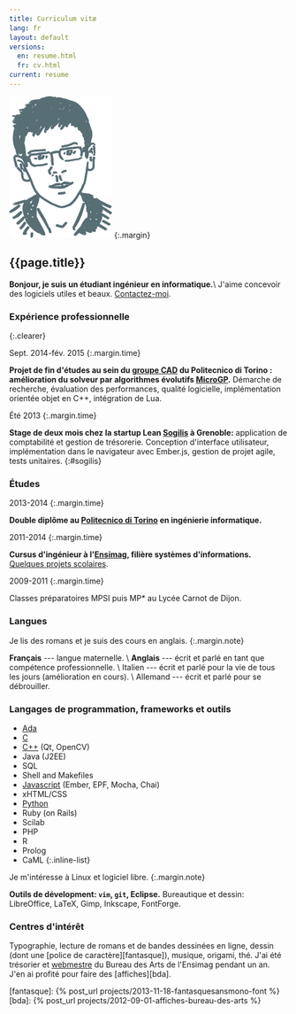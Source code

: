 ```yaml
---
title: Curriculum vitæ
lang: fr
layout: default
versions:
  en: resume.html
  fr: cv.html
current: resume
---
```


![Photo](/public/tete.svg)
{:.margin}

{{page.title}}
------

**Bonjour, je suis un étudiant ingénieur en informatique.**\\
J'aime concevoir des logiciels utiles et beaux.
<a href="mailto:&#106;&#097;&#110;&#121;&#046;&#098;&#101;&#108;&#108;&#117;&#122;&#064;&#104;&#111;&#116;&#109;&#097;&#105;&#108;&#046;&#102;&#114;">Contactez-moi</a>.

### Expérience professionnelle
{:.clearer}

Sept. 2014-fév. 2015
{:.margin.time}

**Projet de fin d'études au sein du [groupe CAD](http://www.cad.polito.it/) du Politecnico di
Torino : amélioration du solveur par algorithmes évolutifs
[MicroGP](http://ugp3.sourceforge.net/).** Démarche de recherche, évaluation
des performances, qualité logicielle, implémentation orientée objet en C++,
intégration de Lua.

Été 2013
{:.margin.time}

**Stage de deux mois chez la startup Lean [Sogilis](http://sogilis.com/) à
Grenoble:** application de comptabilité et gestion de trésorerie. Conception
d'interface utilisateur, implémentation dans le navigateur avec Ember.js,
gestion de projet agile, tests unitaires.
{:#sogilis}

### Études

2013-2014
{:.margin.time}

**Double diplôme au [Politecnico di Torino](http://www.polito.it) en
ingénierie informatique.**

2011-2014
{:.margin.time}

**Cursus d'ingénieur à l'[Ensimag](http://ensimag.grenoble-inp.fr), filière
systèmes d'informations.** [Quelques projets scolaires](projets.html#school).

2009-2011
{:.margin.time}

Classes préparatoires MPSI puis MP\* au Lycée Carnot de Dijon.

### Langues

Je lis des romans et je suis des cours en anglais.
{:.margin.note}

**Français** --- langue maternelle. \\
**Anglais** --- écrit et parlé en tant que compétence professionnelle. \\
Italien --- écrit et parlé pour la vie de tous les jours (amélioration en cours). \\
Allemand --- écrit et parlé pour se débrouiller.



### Langages de programmation, frameworks et outils

* <a href="{% post_url projects/2013-01-15-compiler-for-java-subset %}" title="Example project: a compiler">Ada</a>
* <a href="{% post_url projects/2012-12-10-various-c-projects %}" title="Example project: a shell">C</a>
* <a href="{% post_url projects/2013-06-12-AgileTouch-distributed-scrum %}" title="Example project: augmented agile backlog">C++</a> (Qt, OpenCV)
* Java (J2EE)
* SQL
* Shell and Makefiles
* <a href="#sogilis" title="Example project: accounting application">Javascript</a> (Ember, EPF, Mocha, Chai)
* xHTML/CSS
* <a href="{% post_url projects/2013-06-14-robair %}" title="Example project: a robot">Python</a>
* Ruby (on Rails)
* Scilab
* PHP
* R
* Prolog
* CaML
{:.inline-list}

Je m'intéresse à Linux et logiciel libre.
{:.margin.note}

**Outils de dévelopment: `vim`, `git`, Eclipse.**
Bureautique et dessin: LibreOffice, LaTeX, Gimp, Inkscape, FontForge.

### Centres d'intérêt

Typographie, lecture de romans et de bandes dessinées en ligne, dessin (dont une [police de
caractère][fantasque]), musique, origami, thé.  J'ai été trésorier et
[webmestre](http://bda.ensimag.fr) du Bureau des Arts de l'Ensimag pendant un
an. J'en ai profité pour faire des [affiches][bda].

[fantasque]: {% post_url projects/2013-11-18-fantasquesansmono-font %}
[bda]: {% post_url projects/2012-09-01-affiches-bureau-des-arts %}
